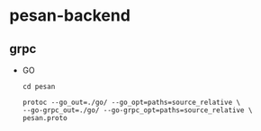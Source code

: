 # pesan-backend

## grpc
- GO
    ```
    cd pesan

    protoc --go_out=./go/ --go_opt=paths=source_relative \
    --go-grpc_out=./go/ --go-grpc_opt=paths=source_relative \
    pesan.proto
    ```
